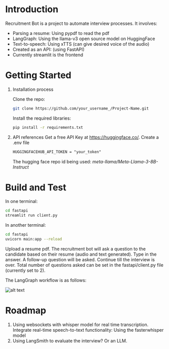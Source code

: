 # Introduction  
Recruitment Bot is a project to automate interview processes.
It involves: 
- Parsing a resume: Using pypdf to read the pdf
- LangGraph: Using the llama-v3 open source model on HuggingFace
- Text-to-speech: Using xTTS (can give desired voice of the audio)
- Created as an API: (using FastAPI)
- Currently streamlit is the frontend 

# Getting Started
1.	Installation process

    Clone the repo:
    ```sh
    git clone https://github.com/your_username_/Project-Name.git
    ```
    Install the required libraries:
    ```sh
    pip install -r requirements.txt
    ```
    

3.	API references
    Get a free API Key at https://huggingface.co/.
    Create a .env file 
    ```txt
    HUGGINGFACEHUB_API_TOKEN = "your_token"
    ```
    The hugging face repo id being used: *meta-llama/Meta-Llama-3-8B-Instruct*


# Build and Test
In one terminal:
```sh
cd fastapi 
streamlit run client.py 
```
In another terminal:
```sh
cd fastapi 
uvicorn main:app --reload
```

Upload a resume pdf. 
The recruitment bot will ask a question to the candidate based on their resume (audio and text generated). 
Type in the answer. 
A follow-up question will be asked. 
Continue till the interview is over. 
Total number of questions asked can be set in the fastapi/client.py file (currently set to 2).

The LangGraph workflow is as follows:

![alt text](img/LangGraphWorkflow.jpg)

# Roadmap 
1. Using websockets with whisper model for real time transcription. Integrate real-time speech-to-text functionality: Using the fasterwhisper model
2. Using LangSmith to evaluate the interview? Or an LLM.